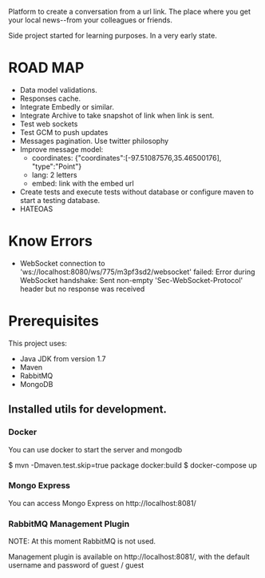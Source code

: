 Platform to create a conversation from a url link. The place where you get your local
news--from your colleagues or friends.

Side project started for learning purposes. In a very early state.

# ROAD MAP

 - Data model validations.
 - Responses cache.
 - Integrate Embedly or similar.
 - Integrate Archive to take snapshot of link when link is sent.
 - Test web sockets
 - Test GCM to push updates
 - Messages pagination. Use twitter philosophy
 - Improve message model:
    * coordinates: {"coordinates":[-97.51087576,35.46500176], "type":"Point"}
    * lang: 2 letters
    * embed: link with the embed url
 - Create tests and execute tests without database or configure maven to start a testing
  database.
 - HATEOAS

# Know Errors

 - WebSocket connection to 'ws://localhost:8080/ws/775/m3pf3sd2/websocket' failed:
 Error during WebSocket handshake: Sent non-empty 'Sec-WebSocket-Protocol' header but no
 response was received

# Prerequisites

This project uses:
 - Java JDK from version 1.7
 - Maven
 - RabbitMQ
 - MongoDB

## Installed utils for development.

### Docker

You can use docker to start the server and mongodb

$ mvn -Dmaven.test.skip=true package docker:build
$ docker-compose up

### Mongo Express

You can access Mongo Express on http://localhost:8081/

### RabbitMQ Management Plugin

NOTE: At this moment RabbitMQ is not used.

Management plugin is available on http://localhost:8081/, with the default
username and password of guest / guest

